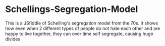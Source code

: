# Schellings-Segregation-Model
This is a JSfiddle of Schelling's segregation model from the 70s. It shows how even when 2 different types of people do not hate each other and are happy to live together, they can over time self segregate, causing huge divides
